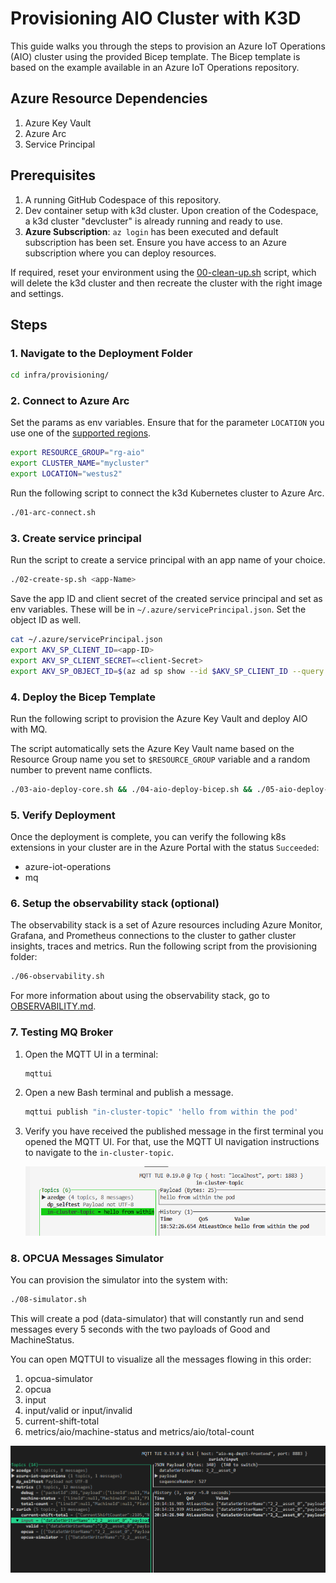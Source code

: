 # Provisioning AIO Cluster with K3D

This guide walks you through the steps to provision an Azure IoT Operations (AIO) cluster using the provided Bicep template. The Bicep template is based on the example available in an Azure IoT Operations repository.

## Azure Resource Dependencies

1. Azure Key Vault
1. Azure Arc
1. Service Principal

## Prerequisites

1. A running GitHub Codespace of this repository.
1. Dev container setup with k3d cluster. Upon creation of the Codespace, a k3d cluster "devcluster" is already running and ready to use.
1. **Azure Subscription**: `az login` has been executed and default subscription has been set. Ensure you have access to an Azure subscription where you can deploy resources.

If required, reset your environment using the [00-clean-up.sh](./00-clean-up.sh) script, which will delete the k3d cluster and then recreate the cluster with the right image and settings. 

## Steps

### 1. Navigate to the Deployment Folder

```bash
cd infra/provisioning/
```

### 2. Connect to Azure Arc
Set the params as env variables. Ensure that for the parameter `LOCATION` you use one of the [supported regions](https://learn.microsoft.com/en-us/azure/iot-operations/get-started/quickstart-deploy?tabs=linux#connect-a-kubernetes-cluster-to-azure-arc).

```bash
export RESOURCE_GROUP="rg-aio"
export CLUSTER_NAME="mycluster"
export LOCATION="westus2"
```

Run the following script to connect the k3d Kubernetes cluster to Azure Arc.
```bash
./01-arc-connect.sh
```

### 3. Create service principal
Run the script to create a service principal with an app name of your choice.

```bash
./02-create-sp.sh <app-Name>
```

Save the app ID and client secret of the created service principal and set as env variables. These will be in `~/.azure/servicePrincipal.json`. Set the object ID as well.
```bash
cat ~/.azure/servicePrincipal.json
export AKV_SP_CLIENT_ID=<app-ID>
export AKV_SP_CLIENT_SECRET=<client-Secret>
export AKV_SP_OBJECT_ID=$(az ad sp show --id $AKV_SP_CLIENT_ID --query id -o tsv)
```

### 4. Deploy the Bicep Template

Run the following script to provision the Azure Key Vault and deploy AIO with MQ. 

The script automatically sets the Azure Key Vault name based on the Resource Group name you set to `$RESOURCE_GROUP` variable and a random number to prevent name conflicts.
```bash
./03-aio-deploy-core.sh && ./04-aio-deploy-bicep.sh && ./05-aio-deploy-manifests.sh
```

### 5. Verify Deployment

Once the deployment is complete, you can verify the following k8s extensions in your cluster are in the Azure Portal with the status `Succeeded`:

- azure-iot-operations
- mq

### 6. Setup the observability stack (optional)

The observability stack is a set of Azure resources including Azure Monitor, Grafana, and Prometheus connections to the cluster to gather cluster insights, traces and metrics. Run the following script from the provisioning folder:

```bash
./06-observability.sh
```

For more information about using the observability stack, go to [OBSERVABILITY.md](../../docs/OBSERVABILITY.md).

### 7. Testing MQ Broker

1. Open the MQTT UI in a terminal:

   ```bash
   mqttui
   ```

1. Open a new Bash terminal and publish a message.

   ```bash
   mqttui publish "in-cluster-topic" 'hello from within the pod'
   ```

1. Verify you have received the published message in the first terminal you opened the MQTT UI. For that, use the MQTT UI navigation instructions to navigate to the `in-cluster-topic`.

    ![in-cluster-topic in MQTTUI](../../docs/assets/mqttui-in-cluster-topic.png)

### 8. OPCUA Messages Simulator

You can provision the simulator into the system with:

```bash
./08-simulator.sh
```

This will create a pod (data-simulator) that will constantly run and send messages every 5 seconds with the two payloads of Good and MachineStatus.

You can open MQTTUI to visualize all the messages flowing in this order:

1. opcua-simulator
1. opcua
1. input
1. input/valid or input/invalid
1. current-shift-total
1. metrics/aio/machine-status and metrics/aio/total-count

![MQTTUI All Topics](../../docs/assets/mqttui-alltopics.png)